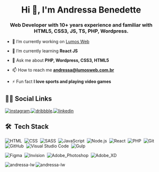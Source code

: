 <h1 align="center">Hi 👋, I'm Andressa Benedette</h1>
<h3 align="center">Web Developer with 10+ years experience and familiar with HTML5, CSS3, JS, TS, PHP, Wordpress.</h3>

- 🔭 I’m currently working on [Lumos Web](http://lumosweb.com.br)

- 🌱 I’m currently learning **React JS**

- 💬 Ask me about **PHP, Wordpress, CSS3, HTML5**

- 📫 How to reach me **andressa@lumosweb.com.br**

- ⚡ Fun fact **I love sports and playing video games**

## 👩🏻 Social Links
<p align="left">
<a href="https://instagram.com/lumosweb" target="_blank">
 <img align="center" src="https://img.shields.io/badge/-lumosweb-05122A?style=flat&logo=instagram" alt="instagram"/>
</a>
<a href="https://dribbble.com/lumosweb" target="_blank">
  <img align="center" src="https://img.shields.io/badge/-lumosweb-05122A?style=flat&logo=dribbble" alt="dribbble"/>  
</a>
<a href="https://linkedin.com/in/andressa-benedette-98502395" target="_blank">
  <img align="center" src="https://img.shields.io/badge/-andressabenedette-05122A?style=flat&logo=linkedin" alt="linkedin"/>
</a>
</p>

## 🛠 &nbsp;Tech Stack</h3>

![HTML](https://img.shields.io/badge/-HTML-05122A?style=flat&logo=HTML5)&nbsp;
![CSS](https://img.shields.io/badge/-CSS-05122A?style=flat&logo=CSS3&logoColor=1572B6)&nbsp;
![SASS](https://img.shields.io/badge/-SASS-05122A?style=flat&logo=SASS)&nbsp;
![JavaScript](https://img.shields.io/badge/-JavaScript-05122A?style=flat&logo=javascript)&nbsp;
![Node.js](https://img.shields.io/badge/-Node.js-05122A?style=flat&logo=node.js)&nbsp;
![React](https://img.shields.io/badge/-React-05122A?style=flat&logo=react)&nbsp;
![PHP](https://img.shields.io/badge/-PHP-05122A?style=flat&logo=php)&nbsp;
![Git](https://img.shields.io/badge/-Git-05122A?style=flat&logo=git)&nbsp;
![GitHub](https://img.shields.io/badge/-GitHub-05122A?style=flat&logo=github)&nbsp;
![Visual Studio Code](https://img.shields.io/badge/-Visual%20Studio%20Code-05122A?style=flat&logo=visual-studio-code&logoColor=007ACC)&nbsp;
![Gulp](https://img.shields.io/badge/-Gulp-05122A?style=flat&logo=Gulp)&nbsp;

![Figma](https://img.shields.io/badge/-Figma-05122A?style=flat&logo=Figma)&nbsp;
![Invision](https://img.shields.io/badge/-Invision-05122A?style=flat&logo=Invision)&nbsp;
![Adobe_Photoshop](https://img.shields.io/badge/-Adobe%20Photoshop-05122A?style=flat&logo=Adobe-Photoshop)&nbsp;
![Adobe_XD](https://img.shields.io/badge/-Adobe%20XD-05122A?style=flat&logo=Adobe-XD)&nbsp;


<p><img align="left" src="https://github-readme-stats.vercel.app/api/top-langs?username=andressa-lw&show_icons=true&locale=en&layout=compact&theme=nord" alt="andressa-lw" /></p>

<p><img align="center" src="https://github-readme-streak-stats.herokuapp.com/?user=andressa-lw&theme=nord" alt="andressa-lw" /></p>

